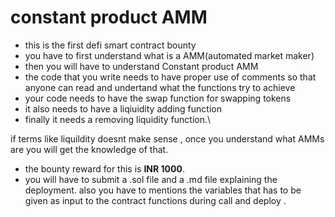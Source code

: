 # constant product AMM
- this is the first defi smart contract bounty 
- you have to first understand what is a AMM(automated market maker)
- then you will have to understand Constant product AMM
- the code that you write needs to have proper use of comments so that anyone can read and undertand what the functions try to achieve 
- your code needs to have the swap function for swapping tokens 
- it also needs to have a liqiuidity adding function
- finally it needs a removing liquidity function.\

if terms like liquildity doesnt make sense , once you understand what AMMs are you will get the knowledge of that.


- the bounty reward for this is **INR 1000**.
- you will have to submit a .sol file and a .md file explaining the deployment. also you have to mentions the variables that has to be given as input to the contract functions during call and deploy .
